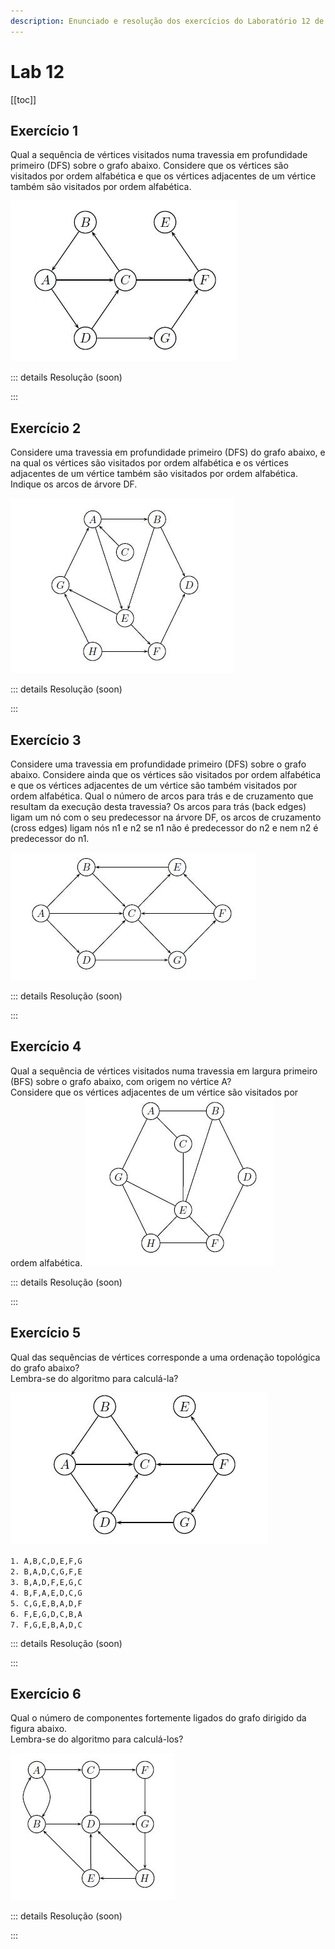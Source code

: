 ```yaml
---
description: Enunciado e resolução dos exercícios do Laboratório 12 de IAED
---
```


# Lab 12

[[toc]]

## Exercício 1

Qual a sequência de vértices visitados numa travessia em profundidade primeiro (DFS) sobre o grafo abaixo. Considere que os vértices são visitados por ordem alfabética e que os vértices adjacentes de um vértice também são visitados por ordem alfabética.

<img src="./ex1.jpg" alt="ex1" class="invert-dark2">

::: details Resolução (soon)

:::

## Exercício 2

Considere uma travessia em profundidade primeiro (DFS) do grafo abaixo, e na qual os vértices são visitados por ordem alfabética e os vértices adjacentes de um vértice também são visitados por ordem alfabética. Indique os arcos de árvore DF.

<img src="./ex2.jpg" alt="ex2" class="invert-dark2">

::: details Resolução (soon)

:::

## Exercício 3

Considere uma travessia em profundidade primeiro (DFS) sobre o grafo abaixo. Considere ainda que os vértices são visitados por ordem alfabética e que os vértices adjacentes de um vértice são também visitados por ordem alfabética. Qual o número de arcos para trás e de cruzamento que resultam da execução desta travessia? Os arcos para trás (back edges) ligam um nó com o seu predecessor na árvore DF, os arcos de cruzamento (cross edges) ligam nós n1 e n2 se n1 não é predecessor do n2 e nem n2 é predecessor do n1.

<img src="./ex3.jpg" alt="ex3" class="invert-dark2">

::: details Resolução (soon)

:::

## Exercício 4

Qual a sequência de vértices visitados numa travessia em largura primeiro (BFS) sobre o grafo abaixo, com origem no vértice A?\
 Considere que os vértices adjacentes de um vértice são visitados por ordem alfabética.
<img src="./ex4.jpg" alt="ex4" class="invert-dark2">

::: details Resolução (soon)

:::

## Exercício 5

Qual das sequências de vértices corresponde a uma ordenação topológica do grafo abaixo?\
Lembra-se do algoritmo para calculá-la?

<img src="./ex5.jpg" alt="ex5" class="invert-dark2">

`1. A,B,C,D,E,F,G`\
`2. B,A,D,C,G,F,E`\
`3. B,A,D,F,E,G,C`\
`4. B,F,A,E,D,C,G`\
`5. C,G,E,B,A,D,F`\
`6. F,E,G,D,C,B,A`\
`7. F,G,E,B,A,D,C`

::: details Resolução (soon)

:::

## Exercício 6

Qual o número de componentes fortemente ligados do grafo dirigido da figura abaixo.\
 Lembra-se do algoritmo para calculá-los?

<img src="./ex6.jpg" alt="ex6" class="invert-dark2">

::: details Resolução (soon)

:::
